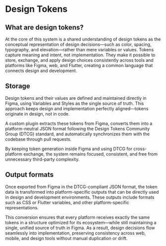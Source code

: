 # Design Tokens

## What are design tokens?

At the core of this system is a shared understanding of design tokens as the conceptual representation of design decisions—such as color, spacing, typography, and elevation—rather than mere variables or values. Tokens capture meaning and intent, not implementation. They make it possible to store, exchange, and apply design choices consistently across tools and platforms like Figma, web, and Flutter, creating a common language that connects design and development.

## Storage

Design tokens and their values are defined and maintained directly in Figma, using Variables and Styles as the single source of truth. This approach keeps design and implementation perfectly aligned—tokens originate in design, not in code.

A custom plugin extracts these tokens from Figma, converts them into a platform-neutral JSON format following the Design Tokens Community Group (DTCG) standard, and automatically synchronizes them with the codebase through pull requests.

By keeping token generation inside Figma and using DTCG for cross-platform exchange, the system remains focused, consistent, and free from unnecessary third-party complexity.

## Output formats

Once exported from Figma in the DTCG-compliant JSON format, the token data is transformed into platform-specific outputs that can be directly used in design and development environments. These outputs include formats such as CSS or Flutter variables, and other platform-specific representations.

This conversion ensures that every platform receives exactly the same tokens in a structure optimized for its ecosystem—while still maintaining a single, unified source of truth in Figma. As a result, design decisions flow seamlessly into implementation, preserving consistency across web, mobile, and design tools without manual duplication or drift.
